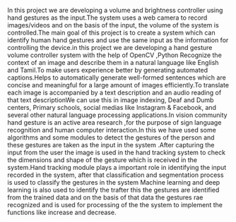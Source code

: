 In this project we are developing a volume and brightness controller using hand gestures as the input.The system uses a web camera to record images/videos and on the basis of the input, the volume of the system is controlled.The main goal of this project is to create a system which can identify human hand gestures and use the same input as the information for controlling the device.in this project we are developing a hand gesture volume controller system with the help of OpenCV ,Python  Recognize the context of an image and describe them in a natural language like English and Tamil.To make users experience better by generating automated captions.Helps to automatically generate well-formed sentences which are concise and meaningful for a large amount of images efficiently.To translate each image is accompanied by a text description and an audio reading of that text descriptionWe can use this in image indexing, Deaf and Dumb centers, Primary schools, social medias like Instagram & Facebook, and several other natural language processing applications.In vision community hand gesture is an active area research ,for the purpose of sign language recognition and human computer interaction.In this we have used some algorithms and some modules to detect the gestures of the person and these gestures are taken as the input in the system .After capturing the input from the user the image is used in the hand tracking system to check the dimensions and shape of the gesture which is received in the system.Hand tracking module plays a important role in identifying the input recorded in the system, after that classification and segmentation process is used to classify the gestures in the system Machine learning and deep learning is also used to identify the trafter this the gestures are identified from the trained data and on the basis of that data the gestures rae recognized and is used for processing of the the system to implement the functions like increase and decrease. 




